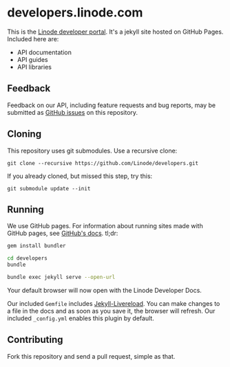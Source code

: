 # developers.linode.com

This is the [Linode developer portal](https://developers.linode.com/). It's a jekyll site hosted on GitHub Pages.
Included here are:

* API documentation
* API guides
* API libraries

## Feedback

Feedback on our API, including feature requests and bug reports, may be
submitted as [GitHub issues](https://github.com/linode/developers/issues/new)
on this repository.

## Cloning

This repository uses git submodules. Use a recursive clone:

    git clone --recursive https://github.com/Linode/developers.git

If you already cloned, but missed this step, try this:

    git submodule update --init

## Running

We use GitHub pages. For information about running sites made with GitHub pages,
see [GitHub's docs](https://help.github.com/articles/using-jekyll-as-a-static-site-generator-with-github-pages/).
tl;dr:

```bash
gem install bundler

cd developers
bundle

bundle exec jekyll serve --open-url
```

Your default browser will now open with the Linode Developer Docs.

Our included `Gemfile` includes [Jekyll-Livereload](https://github.com/RobertDeRose/jekyll-livereload).
You can make changes to a file in the docs and as soon as you save it, the browser will refresh.
Our included `_config.yml` enables this plugin by default.

## Contributing

Fork this repository and send a pull request, simple as that.
